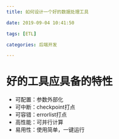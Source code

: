 ```yaml
---
title: 如何设计一个好的数据处理工具

date: 2019-09-04 10:41:50

tags: [ETL]

categories: 后端开发

---
```


# 好的工具应具备的特性
* 可配置：参数外部化
* 可中断：checkpoint打点
* 可容错：errorlist打点
* 高性能：可并行计算
* 易用性：使用简单，一键运行

